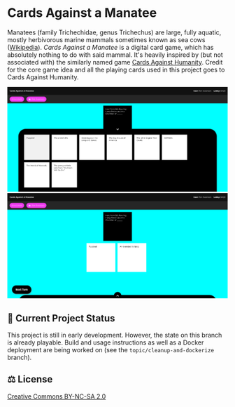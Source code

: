 # Cards Against a Manatee
Manatees (family Trichechidae, genus Trichechus) are large, fully aquatic, mostly herbivorous marine mammals sometimes known as sea cows ([Wikipedia](https://en.wikipedia.org/wiki/Manatee)). _Cards Against a Manatee_ is a digital card game, which has absolutely nothing to do with said mammal. It's heavily inspired by (but not associated with) the similarly named game [Cards Against Humanity](https://www.cardsagainsthumanity.com/). Credit for the core game idea and all the playing cards used in this project goes to Cards Against Humanity.

![Cards Tray](./images/card-tray.png)
![Cards Played](./images/cards-played.png)

## 🎯 Current Project Status
This project is still in early development. However, the state on this branch is already playable. Build and usage instructions as well as a Docker deployment are being worked on (see the `topic/cleanup-and-dockerize` branch).

## ⚖️ License
[Creative Commons BY-NC-SA 2.0](http://creativecommons.org/licenses/by-nc-sa/2.0/)